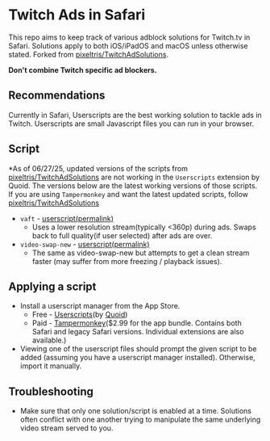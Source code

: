 # Twitch Ads in Safari
This repo aims to keep track of various adblock solutions for Twitch.tv in Safari. Solutions apply to both iOS/iPadOS and macOS unless otherwise stated. Forked from [pixeltris/TwitchAdSolutions](https://github.com/pixeltris/TwitchAdSolutions).

**Don't combine Twitch specific ad blockers.**
## Recommendations
Currently in Safari, Userscripts are the best working solution to tackle ads in Twitch. Userscripts are small Javascript files you can run in your browser.

## Script
*As of 06/27/25, updated versions of the scripts from [pixeltris/TwitchAdSolutions](https://github.com/pixeltris/TwitchAdSolutions) are not working in the `Userscripts` extension by Quoid. The versions below are the latest working versions of those scripts. If you are using `Tampermonkey` and want the latest updated scripts, follow [pixeltris/TwitchAdSolutions](https://github.com/pixeltris/TwitchAdSolutions)

- `vaft` - [userscript(permalink)](https://raw.githubusercontent.com/stevenya97/TwitchAdsSafari/8fd54137db9b228319af4c5259a0b660bf9b27f9/vaft.user.js)
  - Uses a lower resolution stream(typically <360p) during ads. Swaps back to full quality(if user selected) after ads are over.
- `video-swap-new` - [userscript(permalink)](https://raw.githubusercontent.com/stevenya97/TwitchAdsSafari/0e01efe06415a56c827049a4d45bdf9895fb1251/video-swap-new.user.js)
  - The same as video-swap-new but attempts to get a clean stream faster (may suffer from more freezing / playback issues).

## Applying a script
- Install a userscript manager from the App Store.
  - Free - [Userscripts](https://apps.apple.com/us/app/userscripts/id1463298887)(by [Quoid](https://github.com/quoid/userscripts))
  - Paid - [Tampermonkey](https://apps.apple.com/us/app-bundle/tampermonkey-bundle/id1780757125?mt=12)($2.99 for the app bundle. Contains both Safari and legacy Safari versions. Individual extensions are also available.)
- Viewing one of the userscript files should prompt the given script to be added (assuming you have a userscript manager installed). Otherwise, import it manually.

## Troubleshooting
- Make sure that only one solution/script is enabled at a time. Solutions often conflict with one another trying to manipulate the same underlying video stream served to you.
